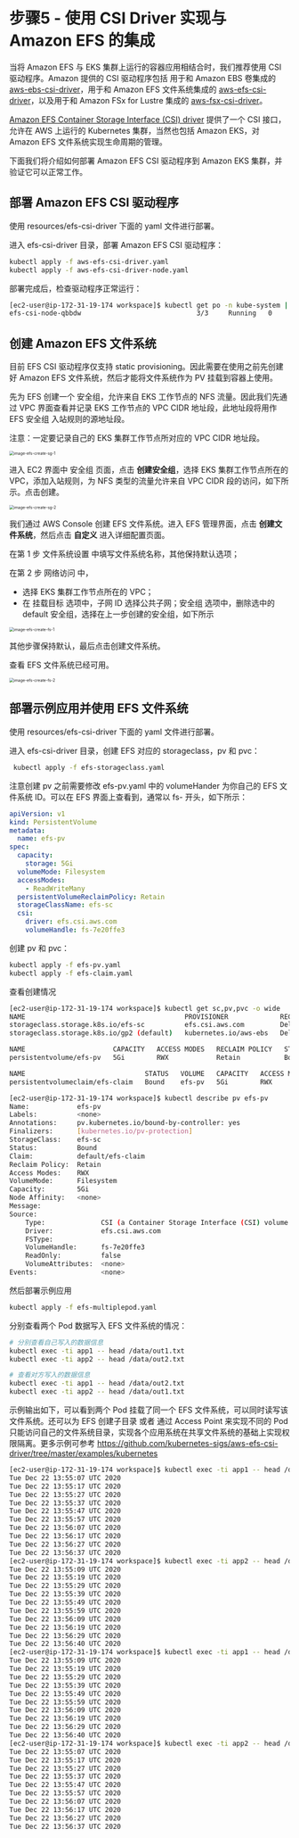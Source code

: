 # 步骤5 - 使用 CSI Driver 实现与 Amazon EFS 的集成

当将 Amazon EFS 与 EKS 集群上运行的容器应用相结合时，我们推荐使用 CSI 驱动程序。Amazon 提供的 CSI 驱动程序包括 用于和 Amazon EBS 卷集成的 [aws-ebs-csi-driver](https://github.com/kubernetes-sigs/aws-ebs-csi-driver)，用于和 Amazon EFS 文件系统集成的 [aws-efs-csi-driver](https://github.com/kubernetes-sigs/aws-efs-csi-driver)，以及用于和 Amazon FSx for Lustre 集成的 [aws-fsx-csi-driver](https://github.com/kubernetes-sigs/aws-fsx-csi-driver)。

[Amazon EFS Container Storage Interface (CSI) driver](https://github.com/kubernetes-sigs/aws-efs-csi-driver) 提供了一个 CSI 接口，允许在 AWS 上运行的 Kubernetes 集群，当然也包括 Amazon EKS，对 Amazon EFS 文件系统实现生命周期的管理。

下面我们将介绍如何部署 Amazon EFS CSI 驱动程序到 Amazon EKS 集群，并验证它可以正常工作。



## 部署 Amazon EFS CSI 驱动程序



使用 resources/efs-csi-driver 下面的 yaml 文件进行部署。

进入 efs-csi-driver 目录，部署 Amazon EFS CSI 驱动程序：

```bash
kubectl apply -f aws-efs-csi-driver.yaml
kubectl apply -f aws-efs-csi-driver-node.yaml
```



部署完成后，检查驱动程序正常运行：

```bash
[ec2-user@ip-172-31-19-174 workspace]$ kubectl get po -n kube-system | grep efs-csi-node
efs-csi-node-qbbdw                             3/3     Running   0          58m
```



## 创建 Amazon EFS 文件系统

目前 EFS CSI 驱动程序仅支持 static provisioning。因此需要在使用之前先创建好 Amazon EFS 文件系统，然后才能将文件系统作为 PV 挂载到容器上使用。

先为 EFS 创建一个 安全组，允许来自 EKS 工作节点的 NFS 流量。因此我们先通过 VPC 界面查看并记录 EKS 工作节点的 VPC CIDR 地址段，此地址段将用作 EFS 安全组 入站规则的源地址段。

注意：一定要记录自己的 EKS 集群工作节点所对应的 VPC CIDR 地址段。

<img src="images/image-efs-create-sg-1.jpg" alt="image-efs-create-sg-1" style="zoom:50%;" />

进入 EC2 界面中 安全组 页面，点击 **创建安全组**，选择 EKS 集群工作节点所在的 VPC，添加入站规则，为 NFS 类型的流量允许来自 VPC CIDR 段的访问，如下所示。点击创建。

<img src="images/image-efs-create-sg-2.jpg" alt="image-efs-create-sg-2" style="zoom:50%;" />



我们通过 AWS Console 创建 EFS 文件系统。进入 EFS 管理界面，点击 **创建文件系统**，然后点击 **自定义** 进入详细配置页面。

在第 1 步 文件系统设置 中填写文件系统名称，其他保持默认选项；

在第 2 步 网络访问 中，

- 选择 EKS 集群工作节点所在的 VPC；
- 在 挂载目标 选项中，子网 ID 选择公共子网；安全组 选项中，删除选中的 default 安全组，选择在上一步创建的安全组，如下所示

<img src="images/image-efs-create-fs-1.jpg" alt="image-efs-create-fs-1" style="zoom:50%;" />

其他步骤保持默认，最后点击创建文件系统。

查看 EFS 文件系统已经可用。

<img src="images/image-efs-create-fs-2.jpg" alt="image-efs-create-fs-2" style="zoom:50%;" />





## 部署示例应用并使用 EFS 文件系统

使用 resources/efs-csi-driver 下面的 yaml 文件进行部署。

进入 efs-csi-driver 目录，创建 EFS 对应的 storageclass，pv 和 pvc：

```bash
 kubectl apply -f efs-storageclass.yaml
```

注意创建 pv 之前需要修改 efs-pv.yaml 中的 volumeHander 为你自己的 EFS 文件系统 ID。可以在 EFS 界面上查看到，通常以 fs- 开头，如下所示：

```yaml
apiVersion: v1
kind: PersistentVolume
metadata:
  name: efs-pv
spec:
  capacity:
    storage: 5Gi
  volumeMode: Filesystem
  accessModes:
    - ReadWriteMany
  persistentVolumeReclaimPolicy: Retain
  storageClassName: efs-sc
  csi:
    driver: efs.csi.aws.com
    volumeHandle: fs-7e20ffe3
```

创建 pv 和 pvc：

```bash
kubectl apply -f efs-pv.yaml
kubectl apply -f efs-claim.yaml
```



查看创建情况

```bash
[ec2-user@ip-172-31-19-174 workspace]$ kubectl get sc,pv,pvc -o wide
NAME                                        PROVISIONER             RECLAIMPOLICY   VOLUMEBINDINGMODE      ALLOWVOLUMEEXPANSION   AGE
storageclass.storage.k8s.io/efs-sc          efs.csi.aws.com         Delete          Immediate              false                  30s
storageclass.storage.k8s.io/gp2 (default)   kubernetes.io/aws-ebs   Delete          WaitForFirstConsumer   false                  26h

NAME                      CAPACITY   ACCESS MODES   RECLAIM POLICY   STATUS   CLAIM               STORAGECLASS   REASON   AGE   VOLUMEMODE
persistentvolume/efs-pv   5Gi        RWX            Retain           Bound    default/efs-claim   efs-sc                  12s   Filesystem

NAME                              STATUS   VOLUME   CAPACITY   ACCESS MODES   STORAGECLASS   AGE   VOLUMEMODE
persistentvolumeclaim/efs-claim   Bound    efs-pv   5Gi        RWX            efs-sc         6s    Filesystem
```

```bash
[ec2-user@ip-172-31-19-174 workspace]$ kubectl describe pv efs-pv
Name:            efs-pv
Labels:          <none>
Annotations:     pv.kubernetes.io/bound-by-controller: yes
Finalizers:      [kubernetes.io/pv-protection]
StorageClass:    efs-sc
Status:          Bound
Claim:           default/efs-claim
Reclaim Policy:  Retain
Access Modes:    RWX
VolumeMode:      Filesystem
Capacity:        5Gi
Node Affinity:   <none>
Message:         
Source:
    Type:              CSI (a Container Storage Interface (CSI) volume source)
    Driver:            efs.csi.aws.com
    FSType:            
    VolumeHandle:      fs-7e20ffe3
    ReadOnly:          false
    VolumeAttributes:  <none>
Events:                <none>
```



然后部署示例应用

```bash
kubectl apply -f efs-multiplepod.yaml
```



分别查看两个 Pod 数据写入 EFS 文件系统的情况：

```bash
# 分别查看自己写入的数据信息
kubectl exec -ti app1 -- head /data/out1.txt
kubectl exec -ti app2 -- head /data/out2.txt

# 查看对方写入的数据信息
kubectl exec -ti app1 -- head /data/out2.txt
kubectl exec -ti app2 -- head /data/out1.txt
```



示例输出如下，可以看到两个 Pod 挂载了同一个 EFS 文件系统，可以同时读写该文件系统。还可以为 EFS 创建子目录 或者 通过 Access Point 来实现不同的 Pod 只能访问自己的文件系统目录，实现各个应用系统在共享文件系统的基础上实现权限隔离。更多示例可参考 https://github.com/kubernetes-sigs/aws-efs-csi-driver/tree/master/examples/kubernetes

```bash
[ec2-user@ip-172-31-19-174 workspace]$ kubectl exec -ti app1 -- head /data/out1.txt
Tue Dec 22 13:55:07 UTC 2020
Tue Dec 22 13:55:17 UTC 2020
Tue Dec 22 13:55:27 UTC 2020
Tue Dec 22 13:55:37 UTC 2020
Tue Dec 22 13:55:47 UTC 2020
Tue Dec 22 13:55:57 UTC 2020
Tue Dec 22 13:56:07 UTC 2020
Tue Dec 22 13:56:17 UTC 2020
Tue Dec 22 13:56:27 UTC 2020
Tue Dec 22 13:56:37 UTC 2020
[ec2-user@ip-172-31-19-174 workspace]$ kubectl exec -ti app2 -- head /data/out2.txt                                                                                                                                              
Tue Dec 22 13:55:09 UTC 2020
Tue Dec 22 13:55:19 UTC 2020
Tue Dec 22 13:55:29 UTC 2020
Tue Dec 22 13:55:39 UTC 2020
Tue Dec 22 13:55:49 UTC 2020
Tue Dec 22 13:55:59 UTC 2020
Tue Dec 22 13:56:09 UTC 2020
Tue Dec 22 13:56:19 UTC 2020
Tue Dec 22 13:56:29 UTC 2020
Tue Dec 22 13:56:40 UTC 2020
[ec2-user@ip-172-31-19-174 workspace]$ kubectl exec -ti app1 -- head /data/out2.txt                                                                                                                                             
Tue Dec 22 13:55:09 UTC 2020
Tue Dec 22 13:55:19 UTC 2020
Tue Dec 22 13:55:29 UTC 2020
Tue Dec 22 13:55:39 UTC 2020
Tue Dec 22 13:55:49 UTC 2020
Tue Dec 22 13:55:59 UTC 2020
Tue Dec 22 13:56:09 UTC 2020
Tue Dec 22 13:56:19 UTC 2020
Tue Dec 22 13:56:29 UTC 2020
Tue Dec 22 13:56:40 UTC 2020
[ec2-user@ip-172-31-19-174 workspace]$ kubectl exec -ti app2 -- head /data/out1.txt                                                                                                                                               
Tue Dec 22 13:55:07 UTC 2020
Tue Dec 22 13:55:17 UTC 2020
Tue Dec 22 13:55:27 UTC 2020
Tue Dec 22 13:55:37 UTC 2020
Tue Dec 22 13:55:47 UTC 2020
Tue Dec 22 13:55:57 UTC 2020
Tue Dec 22 13:56:07 UTC 2020
Tue Dec 22 13:56:17 UTC 2020
Tue Dec 22 13:56:27 UTC 2020
Tue Dec 22 13:56:37 UTC 2020
```





